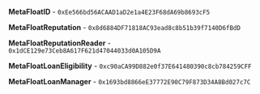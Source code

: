 **MetaFloatID** - `0xEe566bd56ACAAD1aD2e1a4E23F68dA69b8693cF5`

**MetaFloatReputation** - `0x8d6884DF71818AC93ead8c8b51b39f7140D6fBdD`

**MetaFloatReputationReader** - `0x1dCE129e73Ceb8A617F621d47044033d0A105D9A`

**MetaFloatLoanEligibility** - `0xc90aCA99D882e0f37E641480390c8cb784259CFF`


**MetaFloatLoanManager** - `0x1693bd8866eE37772E90C79F873D34A8Bd027c7C`